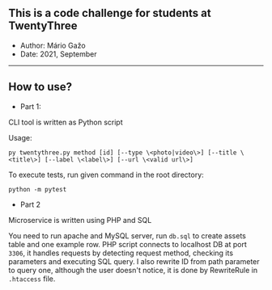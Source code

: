 ## This is a code challenge for students at TwentyThree
- Author: Mário Gažo
- Date: 2021, September
<hr>

## How to use?
- Part 1:

CLI tool is written as Python script

Usage: <br>
```
py twentythree.py method [id] [--type \<photo|video\>] [--title \<title\>] [--label \<label\>] [--url \<valid url\>]
```

To execute tests, run given command in the root directory:
```
python -m pytest
```

- Part 2

Microservice is written using PHP and SQL

You need to run apache and MySQL server, run `db.sql` to create assets table and one example row. PHP script connects to
localhost DB at port `3306`, it handles requests by detecting request method, checking its parameters and executing SQL 
query. I also rewrite ID from path parameter to query one, although the user doesn't notice, it is done by RewriteRule
in `.htaccess` file.

